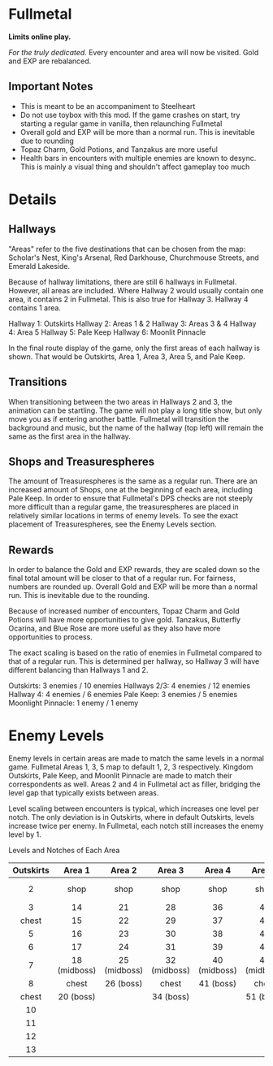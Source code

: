 # Fullmetal

**Limits online play.**

*For the truly dedicated.*
Every encounter and area will now be visited. Gold and EXP are rebalanced.

## Important Notes
- This is meant to be an accompaniment to Steelheart
- Do not use toybox with this mod. If the game crashes on start, try starting a regular game in vanilla, then relaunching Fullmetal
- Overall gold and EXP will be more than a normal run. This is inevitable due to rounding
- Topaz Charm, Gold Potions, and Tanzakus are more useful
- Health bars in encounters with multiple enemies are known to desync. This is mainly a visual thing and shouldn't affect gameplay too much

# Details
## Hallways
"Areas" refer to the five destinations that can be chosen from the map: Scholar's Nest, King's Arsenal, Red Darkhouse, Churchmouse Streets, and Emerald Lakeside.

Because of hallway limitations, there are still 6 hallways in Fullmetal. However, all areas are included.
Where Hallway 2 would usually contain one area, it contains 2 in Fullmetal. This is also true for Hallway 3. Hallway 4 contains 1 area.

Hallway 1: Outskirts
Hallway 2: Areas 1 & 2
Hallway 3: Areas 3 & 4
Hallway 4: Area 5
Hallway 5: Pale Keep
Hallway 6: Moonlit Pinnacle

In the final route display of the game, only the first areas of each hallway is shown. That would be Outskirts, Area 1, Area 3, Area 5, and Pale Keep.

## Transitions
When transitioning between the two areas in Hallways 2 and 3, the animation can be startling.
The game will not play a long title show, but only move you as if entering another battle.
Fullmetal will transition the background and music, but the name of the hallway (top left) will remain the same as the first area in the hallway.

## Shops and Treasurespheres
The amount of Treasurespheres is the same as a regular run. There are an increased amount of Shops, one at the beginning of each area, including Pale Keep.
In order to ensure that Fullmetal's DPS checks are not steeply more difficult than a regular game, the treasurespheres are placed in relatively similar locations in terms of enemy levels.
To see the exact placement of Treasurespheres, see the Enemy Levels section.

## Rewards
In order to balance the Gold and EXP rewards, they are scaled down so the final total amount will be closer to that of a regular run. For fairness, numbers are rounded up.
Overall Gold and EXP will be more than a normal run. This is inevitable due to the rounding.

Because of increased number of encounters, Topaz Charm and Gold Potions will have more opportunities to give gold.
Tanzakus, Butterfly Ocarina, and Blue Rose are more useful as they also have more opportunities to process.

The exact scaling is based on the ratio of enemies in Fullmetal compared to that of a regular run.
This is determined per hallway, so Hallway 3 will have different balancing than Hallways 1 and 2.

Outskirts: 3 enemies / 10 enemies
Hallways 2/3: 4 enemies / 12 enemies
Hallway 4: 4 enemies / 6 enemies
Pale Keep: 3 enemies / 5 enemies
Moonlight Pinnacle: 1 enemy / 1 enemy

# Enemy Levels
Enemy levels in certain areas are made to match the same levels in a normal game.
Fullmetal Areas 1, 3, 5 map to default 1, 2, 3 respectively.
Kingdom Outskirts, Pale Keep, and Moonlit Pinnacle are made to match their correspondents as well.
Areas 2 and 4 in Fullmetal act as filler, bridging the level gap that typically exists between areas.

Level scaling between encounters is typical, which increases one level per notch.
The only deviation is in Outskirts, where in default Outskirts, levels increase twice per enemy.
In Fullmetal, each notch still increases the enemy level by 1.

Levels and Notches of Each Area

| Outskirts | Area 1       | Area 2       | Area 3       | Area 4       | Area 5       | Keep  | Pinnacle  |
|:---------:|:------------:|:------------:|:------------:|:------------:|:------------:|:-----:|:---------:|
| 2         | shop         | shop         | shop         | shop         | shop         | shop  | 68 (boss) |
| 3         | 14           | 21           | 28           | 36           | 45           | 63    |           |
| chest     | 15           | 22           | 29           | 37           | 46           | 64    |           |
| 5         | 16           | 23           | 30           | 38           | 47           | 65    |           |
| 6         | 17           | 24           | 31           | 39           | 48           | 66    |           |
| 7         | 18 (midboss) | 25 (midboss) | 32 (midboss) | 40 (midboss) | 49 (midboss) | 67    |           |
| 8         | chest        | 26 (boss)    | chest        | 41 (boss)    | chest        | chest |           |
| chest     | 20 (boss)    |              | 34 (boss)    |              | 51 (boss)    |       |           |
| 10        |              |              |              |              |              |       |           |
| 11        |              |              |              |              |              |       |           |
| 12        |              |              |              |              |              |       |           |
| 13        |              |              |              |              |              |       |           |

